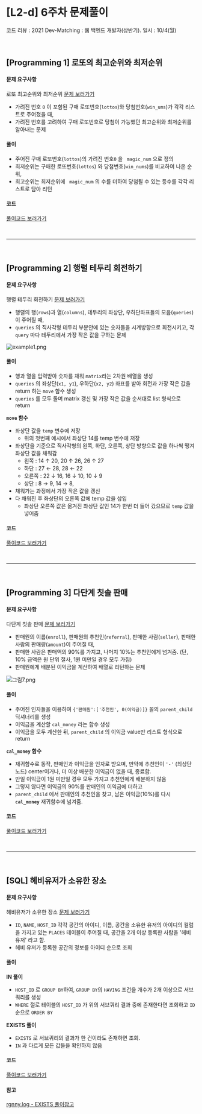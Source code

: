 # [L2-d] 6주차 문제풀이

코드 리뷰 : 2021 Dev-Matching : 웹 백엔드 개발자(상반기). 
일시 : 10/4(월) 

<br>

## [Programming 1] 로또의 최고순위와 최저순위

#### 문제 요구사항

로또 최고순위와 최저순위 [문제 보러가기](https://programmers.co.kr/learn/courses/30/lessons/77484)

* 가려진 번호 `0` 이 포함된 구매 로또번호(`lottos`)와 당첨번호(`win_ums`)가 각각 리스트로 주어졌을 때,
* 가려진 번호를 고려하여 구매 로또번호로 당첨이 가능했던 최고순위와 최저순위를 알아내는 문제 



#### 풀이 

- 주어진 구매 로또번호(`lottos`)의 가려진 번호`0` 을 ` magic_num` 으로 정의
- 최저순위는 구매한 로또번호(`lottos`) 와 당첨번호(`win_nums`)를 비교하여 나온 순위,
- 최고순위는 최저순위에 ` magic_num` 의 수를 더하여 당첨될 수 있는 등수를 각각 리스트로 담아 리턴



#### 코드

[풀이코드 보러가기]()

<br>

---

<br>

## [Programming 2] 행렬 테두리 회전하기

#### 문제 요구사항

행렬 테두리 회전하기 [문제 보러가기](https://programmers.co.kr/learn/courses/30/lessons/77485)

* 행렬의 행(`rows`)과 열(`columns`), 테두리의 좌상단, 우하단좌표들의 모음(`queries`)이 주어질 때,
* `queries` 의 직사각형 테두리 부분안에 있는 숫자들을 시계방향으로 회전시키고, 각 `query` 마다 테두리에서 가장 작은  값을 구하는 문제

![example1.png](https://grepp-programmers.s3.ap-northeast-2.amazonaws.com/files/ybm/8c8cdd84-d0ec-4b9d-bdf7-f100d0098c5e/example1.png)



#### 풀이 

- 행과 열을 입력받아 숫자를 채워 `matrix`라는 2차원 배열을 생성
- `queries` 의 좌상단(`x1, y1`), 우하단(`x2, y2`) 좌표를 받아 회전과 가장 작은 값을 return 하는 `move` 함수 생성
- `queries` 를 모두 돌며 matrix 갱신 및 가장 작은 값을 순서대로 list 형식으로 return



**`move` 함수**

- 좌상단 값을 `temp` 변수에 저장 
  - 위의 첫번째 예시에서 좌상단 14를 temp 변수에 저장
- 좌상단을 기준으로 직사각형의 왼쪽, 하단, 오른쪽, 상단 방향으로 값을 하나씩 땡겨 좌상단 값을 채워감
  - 왼쪽 : 14 ↑ 20, 20 ↑ 26, 26 ↑ 27
  - 하단 : 27 ← 28, 28 ← 22
  - 오른쪽 : 22 ↓ 16, 16 ↓ 10, 10 ↓ 9
  - 상단 : 8 → 9, 14 → 8, 
- 채워가는 과정에서 가장 작은 값을 갱신
- 다 채워진 후 좌상단의 오른쪽 값에 temp 값을 삽입
  - 좌상단 오른쪽 값은 옮겨진 좌상단 값인 14가 한번 더 들어 갔으므로 `temp` 값을 넣어줌



#### 코드

[풀이코드 보러가기]()

<br>

---

<br>

## [Programming 3] 다단계 칫솔 판매

#### 문제 요구사항

다단계 칫솔 판매 [문제 보러가기](https://programmers.co.kr/learn/courses/30/lessons/77486)

* 판매원의 이름(`enroll`), 판매원의 추천인(`referral`), 판매한 사람(`seller`), 판매한 사람의 판매량(`amount`)이 주어질 때, 
* 판매한 사람은 판매액의 90%를 가지고, 나머지 10%는 추천인에게 넘겨줌. (단, 10% 금액은 원 단위 절사, 1원 미만일 경우 모두 가짐)
* 판매원에게 배분된 이익금을 계산하여 배열로 리턴하는 문제

![그림7.png](https://grepp-programmers.s3.ap-northeast-2.amazonaws.com/files/production/970f1df0-4f00-480f-93a3-13c7e30b19cb/%E1%84%80%E1%85%B3%E1%84%85%E1%85%B5%E1%86%B77.png)

#### 풀이 

- 주어진 인자들을 이용하여 `{'판매원':['추천인', 0(이익금)]}` 꼴의 `parent_child` 딕셔너리를 생성
- 이익금을 계산할 `cal_money` 라는 함수 생성
- 이익금을 모두 계산한 뒤, `parent_child` 의 이익금 value만 리스트 형식으로 return



**`cal_money` 함수**

- 재귀함수로 동작, 판매인과 이익금을 인자로 받으며, 만약에 추천인이 `'-'` (최상단 노드) center이거나, 더 이상 배분한 이익금이 없을 때, 종료함.
- 만일 이익금이 1원 미만일 경우 모두 가지고 추천인에게 배분하지 않음
- 그렇지 않다면 이익금의 90%를 판매인의 이익금에 더하고 
- `parent_child` 에서 판매인의 추천인을 찾고, 남은 이익금(10%)를 다시 **`cal_money`** 재귀함수에 넘겨줌.



#### 코드

[풀이코드 보러가기]()

<br>

---

<br>

## [SQL] 헤비유저가 소유한 장소

#### 문제 요구사항

헤비유저가 소유한 장소 [문제 보러가기](https://programmers.co.kr/learn/courses/30/lessons/77487)

* `ID`, `NAME`, `HOST_ID` 각각 공간의 아이디, 이름, 공간을 소유한 유저의 아이디의 컬럼을 가지고 있는 `PLACES` 테이블이 주어질 때, 공간을 2개 이상 등록한 사람을 '헤비유저' 라고 함. 
* 헤비 유저가 등록한 공간의 정보를 아이디 순으로 조회



#### 풀이 

**IN 풀이**

- `HOST_ID` 로 `GROUP BY`하여, `GROUP BY`의 `HAVING` 조건을 개수가 2개 이상으로 서브쿼리를 생성
- `WHERE` 절로 테이블의 `HOST_ID` 가 위의 서브쿼리 결과 중에 존재한다면 조회하고 `ID` 순으로 `ORDER BY`



**EXISTS 풀이**

- `EXISTS` 로 서브쿼리의 결과가 한 건이라도 존재하면 조회.
- `IN` 과 다르게 모든 값들을 확인하지 않음



#### 코드

[풀이코드 보러가기]()



#### 참고

[rgnny.log - EXISTS 풀이참고](https://velog.io/@rgunny/SQLProgrammers-%ED%97%A4%EB%B9%84-%EC%9C%A0%EC%A0%80%EA%B0%80-%EC%86%8C%EC%9C%A0%ED%95%9C-%EC%9E%A5%EC%86%8C)